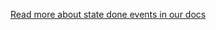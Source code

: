 [Read more about state done events in our docs](https://xstate.js.org/docs/guides/states.html#state-methods-and-properties)